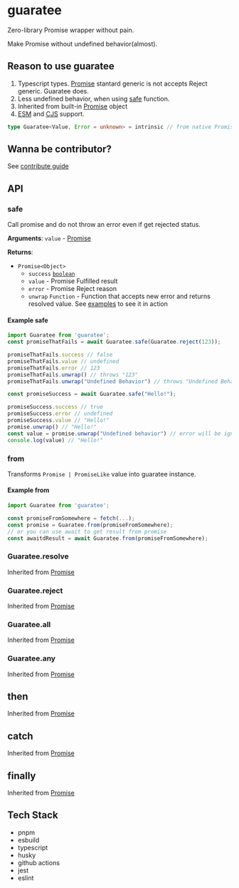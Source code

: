 # guaratee

Zero-library Promise wrapper without pain.

Make Promise without undefined behavior(almost).

## Reason to use guaratee

1. Typescript types. [Promise][1] stantard generic is not accepts Reject generic. Guaratee does.
2. Less undefined behavior, when using [safe](#safe) function.
3. Inherited from built-in [Promise][1] object
4. [ESM](https://nodejs.org/api/esm.html) and [CJS](https://nodejs.org/api/modules.html) support.

```typescript
type Guaratee<Value, Error = unknown> = intrinsic // from native Promise + API
```

## Wanna be contributor?

See [contribute guide](./CONTRIBUTING.md)

## API

### safe

Call promise and do not throw an error even if get rejected status.

**Arguments**:
`value` - [Promise][1]

**Returns**:

- `Promise<Object>`
  - `success` [`boolean`][2]
  - `value` - Promise Fulfilled result
  - `error` - Promise Reject reason
  - `unwrap` `Function` - Function that accepts new error and returns resolved value. See [examples](#example-safe) to see it in action

#### Example safe

```typescript
import Guaratee from 'guaratee';
const promiseThatFails = await Guaratee.safe(Guaratee.reject(123));

promiseThatFails.success // false
promiseThatFails.value // undefined
promiseThatFails.error // 123
promiseThatFails.unwrap() // throws "123"
promiseThatFails.unwrap("Undefined Behavior") // throws "Undefined Behavior"

const promiseSuccess = await Guaratee.safe("Hello!");

promiseSuccess.success // true
promiseSuccess.error // undefined
promiseSuccess.value // "Hello!"
promise.unwrap() // "Hello!"
const value = promise.unwrap("Undefined behavior") // error will be ignored
console.log(value) // "Hello!"
```

### from

Transforms `Promise | PromiseLike` value into guaratee instance.

#### Example from

```typescript
import Guaratee from 'guaratee';

const promiseFromSomewhere = fetch(...);
const promise = Guaratee.from(promiseFromSomewhere);
// or you can use await to get result from promise
const awaitdResult = await Guaratee.from(promiseFromSomewhere);
```

### Guaratee.resolve

Inherited from [Promise][1]

### Guaratee.reject

Inherited from [Promise][1]

### Guaratee.all

Inherited from [Promise][1]

### Guaratee.any

Inherited from [Promise][1]

## then

Inherited from [Promise][1]

## catch

Inherited from [Promise][1]

## finally

Inherited from [Promise][1]

## Tech Stack

- pnpm
- esbuild
- typescript
- husky
- github actions
- jest
- eslint

[1]: <https://developer.mozilla.org/en-US/docs/Web/JavaScript/Reference/Global_Objects/Promise>
[2]: <https://developer.mozilla.org/en-US/docs/Web/JavaScript/Reference/Global_Objects/Boolean>
